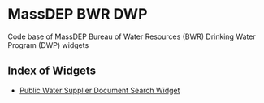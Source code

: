 MassDEP BWR DWP
========================================================================
Code base of MassDEP Bureau of Water Resources (BWR)
Drinking Water Program (DWP) widgets

Index of Widgets
----------------

* [Public Water Supplier Document Search Widget](https://massgov.github.io/MassDEP/brp/dwp/pws-documents-search/build/)